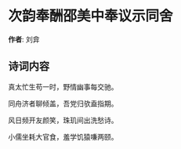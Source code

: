 # 次韵奉酬邵美中奉议示同舍

**作者**: 刘弇

## 诗词内容

真太忙生苟一时，野情幽事每交驰。

同舟济者聊倾盖，吾党归欤盍指期。

风日频开友颜笑，珠玑间出洗愁诗。

小儒坐耗大官食，羞学饥猿嗛两颐。

